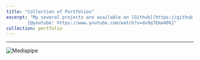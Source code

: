 ```yaml
---
title: "Collection of Portfolios"
excerpt: "My several projects are available on [Github](https://github.com/shanelong04)
        {@youtube: https://www.youtube.com/watch?v=dv9q7Ema40k}"
collection: portfolio
---
```


---
![Mediapipe](https://learnopencv.com/wp-content/uploads/2022/03/MediaPipe-pose-BlazePose-Topology.jpg)